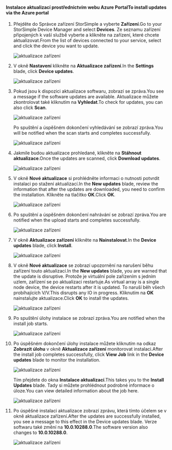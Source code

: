 <!--author=alkohli last changed: 11/07/16 -->

#### <a name="to-install-updates-via-the-azure-portal"></a><span data-ttu-id="9ce75-101">Instalace aktualizací prostřednictvím webu Azure Portal</span><span class="sxs-lookup"><span data-stu-id="9ce75-101">To install updates via the Azure portal</span></span>

1. <span data-ttu-id="9ce75-102">Přejděte do Správce zařízení StorSimple a vyberte **Zařízení**.</span><span class="sxs-lookup"><span data-stu-id="9ce75-102">Go to your StorSimple Device Manager and select **Devices**.</span></span> <span data-ttu-id="9ce75-103">Ze seznamu zařízení připojených k vaší službě vyberte a klikněte na zařízení, které chcete aktualizovat.</span><span class="sxs-lookup"><span data-stu-id="9ce75-103">From the list of devices connected to your service, select and click the device you want to update.</span></span> 

    ![aktualizace zařízení](../includes/media/storsimple-virtual-array-install-update-via-portal/azupdate1m.png) 

2. <span data-ttu-id="9ce75-105">V okně **Nastavení** klikněte na **Aktualizace zařízení**.</span><span class="sxs-lookup"><span data-stu-id="9ce75-105">In the **Settings** blade, click **Device updates**.</span></span> 

    ![aktualizace zařízení](../includes/media/storsimple-virtual-array-install-update-via-portal/azupdate2m.png)  

3. <span data-ttu-id="9ce75-107">Pokud jsou k dispozici aktualizace softwaru, zobrazí se zpráva.</span><span class="sxs-lookup"><span data-stu-id="9ce75-107">You see a message if the software updates are available.</span></span> <span data-ttu-id="9ce75-108">Aktualizace můžete zkontrolovat také kliknutím na **Vyhledat**.</span><span class="sxs-lookup"><span data-stu-id="9ce75-108">To check for updates, you can also click **Scan**.</span></span>

    ![aktualizace zařízení](../includes/media/storsimple-virtual-array-install-update-via-portal/azupdate3m.png)

    <span data-ttu-id="9ce75-110">Po spuštění a úspěšném dokončení vyhledávání se zobrazí zpráva.</span><span class="sxs-lookup"><span data-stu-id="9ce75-110">You will be notified when the scan starts and completes successfully.</span></span>

    ![aktualizace zařízení](../includes/media/storsimple-virtual-array-install-update-via-portal/azupdate5m.png)

4. <span data-ttu-id="9ce75-112">Jakmile budou aktualizace prohledané, klikněte na **Stáhnout aktualizace**.</span><span class="sxs-lookup"><span data-stu-id="9ce75-112">Once the updates are scanned, click **Download updates**.</span></span> 

    ![aktualizace zařízení](../includes/media/storsimple-virtual-array-install-update-via-portal/azupdate6m.png)

5. <span data-ttu-id="9ce75-114">V okně **Nové aktualizace** si prohlédněte informaci o nutnosti potvrdit instalaci po stažení aktualizací.</span><span class="sxs-lookup"><span data-stu-id="9ce75-114">In the **New updates** blade, review the information that after the updates are downloaded, you need to confirm the installation.</span></span> <span data-ttu-id="9ce75-115">Klikněte na tlačítko **OK**.</span><span class="sxs-lookup"><span data-stu-id="9ce75-115">Click **OK**.</span></span>

    ![aktualizace zařízení](../includes/media/storsimple-virtual-array-install-update-via-portal/azupdate7m.png)

6. <span data-ttu-id="9ce75-117">Po spuštění a úspěšném dokončení nahrávání se zobrazí zpráva.</span><span class="sxs-lookup"><span data-stu-id="9ce75-117">You are notified when the upload starts and completes successfully.</span></span>

     ![aktualizace zařízení](../includes/media/storsimple-virtual-array-install-update-via-portal/azupdate8m.png)

5. <span data-ttu-id="9ce75-119">V okně **Aktualizace zařízení** klikněte na **Nainstalovat**.</span><span class="sxs-lookup"><span data-stu-id="9ce75-119">In the **Device updates** blade, click **Install**.</span></span>

     ![aktualizace zařízení](../includes/media/storsimple-virtual-array-install-update-via-portal/azupdate11m.png)   

6. <span data-ttu-id="9ce75-121">V okně **Nové aktualizace** se zobrazí upozornění na narušení běhu zařízení touto aktualizací.</span><span class="sxs-lookup"><span data-stu-id="9ce75-121">In the **New updates** blade, you are warned that the update is disruptive.</span></span> <span data-ttu-id="9ce75-122">Protože je virtuální pole zařízením s jedním uzlem, zařízení se po aktualizaci restartuje.</span><span class="sxs-lookup"><span data-stu-id="9ce75-122">As virtual array is a single node device, the device restarts after it is updated.</span></span> <span data-ttu-id="9ce75-123">To naruší běh všech probíhajících V/V.</span><span class="sxs-lookup"><span data-stu-id="9ce75-123">This disrupts any IO in progress.</span></span> <span data-ttu-id="9ce75-124">Kliknutím na **OK** nainstalujte aktualizace.</span><span class="sxs-lookup"><span data-stu-id="9ce75-124">Click **OK** to install the updates.</span></span> 

    ![aktualizace zařízení](../includes/media/storsimple-virtual-array-install-update-via-portal/azupdate12m.png) 

7. <span data-ttu-id="9ce75-126">Po spuštění úlohy instalace se zobrazí zpráva.</span><span class="sxs-lookup"><span data-stu-id="9ce75-126">You are notified when the install job starts.</span></span> 

    ![aktualizace zařízení](../includes/media/storsimple-virtual-array-install-update-via-portal/azupdate13m.png)

8.  <span data-ttu-id="9ce75-128">Po úspěšném dokončení úlohy instalace můžete kliknutím na odkaz **Zobrazit úlohu** v okně **Aktualizace zařízení** monitorovat instalaci.</span><span class="sxs-lookup"><span data-stu-id="9ce75-128">After the install job completes successfully, click **View Job** link in the **Device updates** blade to monitor the installation.</span></span> 

    ![aktualizace zařízení](../includes/media/storsimple-virtual-array-install-update-via-portal/azupdate15m.png)

    <span data-ttu-id="9ce75-130">Tím přejdete do okna **Instalace aktualizací**.</span><span class="sxs-lookup"><span data-stu-id="9ce75-130">This takes you to the **Install Updates** blade.</span></span> <span data-ttu-id="9ce75-131">Tady si můžete prohlédnout podrobné informace o úloze.</span><span class="sxs-lookup"><span data-stu-id="9ce75-131">You can view detailed information about the job here.</span></span>

    ![aktualizace zařízení](../includes/media/storsimple-virtual-array-install-update-via-portal/azupdate16m.png)

9. <span data-ttu-id="9ce75-133">Po úspěšné instalaci aktualizace zobrazí zprávu, která tímto účelem se v okně aktualizace zařízení.</span><span class="sxs-lookup"><span data-stu-id="9ce75-133">After the updates are successfully installed, you see a message to this effect in the Device updates blade.</span></span> <span data-ttu-id="9ce75-134">Verze softwaru také změní na **10.0.10288.0**.</span><span class="sxs-lookup"><span data-stu-id="9ce75-134">The software version also changes to **10.0.10288.0**.</span></span> 

    ![aktualizace zařízení](../includes/media/storsimple-virtual-array-install-update-via-portal/azupdate17m.png)